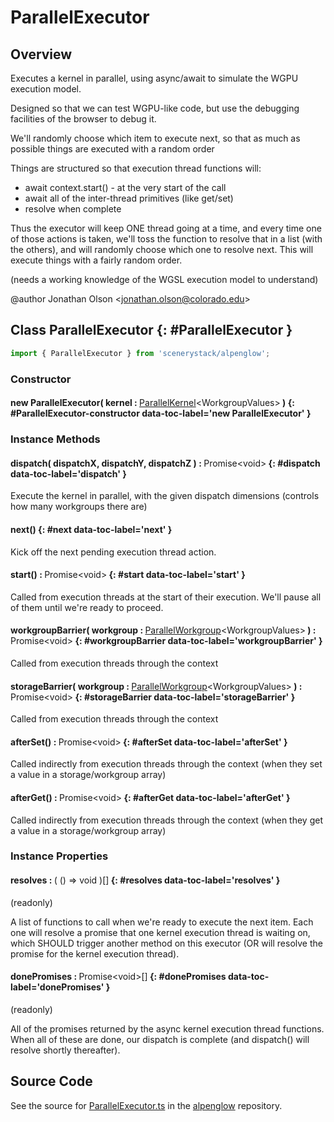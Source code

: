 # ParallelExecutor

## Overview

Executes a kernel in parallel, using async/await to simulate the WGPU execution model.

Designed so that we can test WGPU-like code, but use the debugging facilities of the browser to debug it.

We'll randomly choose which item to execute next, so that as much as possible things are executed with a random order

Things are structured so that execution thread functions will:
- await context.start() - at the very start of the call
- await all of the inter-thread primitives (like get/set)
- resolve when complete

Thus the executor will keep ONE thread going at a time, and every time one of those actions is taken, we'll toss
the function to resolve that in a list (with the others), and will randomly choose which one to resolve next.
This will execute things with a fairly random order.

(needs a working knowledge of the WGSL execution model to understand)

@author Jonathan Olson &lt;jonathan.olson@colorado.edu&gt;

## Class ParallelExecutor {: #ParallelExecutor }


```js
import { ParallelExecutor } from 'scenerystack/alpenglow';
```
### Constructor

#### new ParallelExecutor( kernel : <span style="font-weight: 400;">[ParallelKernel](../alpenglow/ParallelKernel.md)&lt;WorkgroupValues&gt;</span> ) {: #ParallelExecutor-constructor data-toc-label='new ParallelExecutor' }

### Instance Methods

#### dispatch( dispatchX, dispatchY, dispatchZ ) : <span style="font-weight: 400;">Promise&lt;<span style="color: hsla(calc(var(--md-hue) + 180deg),80%,40%,1);">void</span>&gt;</span> {: #dispatch data-toc-label='dispatch' }

Execute the kernel in parallel, with the given dispatch dimensions (controls how many workgroups there are)

#### next() {: #next data-toc-label='next' }

Kick off the next pending execution thread action.

#### start() : <span style="font-weight: 400;">Promise&lt;<span style="color: hsla(calc(var(--md-hue) + 180deg),80%,40%,1);">void</span>&gt;</span> {: #start data-toc-label='start' }

Called from execution threads at the start of their execution. We'll pause all of them until we're ready to
proceed.

#### workgroupBarrier( workgroup : <span style="font-weight: 400;">[ParallelWorkgroup](../alpenglow/ParallelWorkgroup.md)&lt;WorkgroupValues&gt;</span> ) : <span style="font-weight: 400;">Promise&lt;<span style="color: hsla(calc(var(--md-hue) + 180deg),80%,40%,1);">void</span>&gt;</span> {: #workgroupBarrier data-toc-label='workgroupBarrier' }

Called from execution threads through the context

#### storageBarrier( workgroup : <span style="font-weight: 400;">[ParallelWorkgroup](../alpenglow/ParallelWorkgroup.md)&lt;WorkgroupValues&gt;</span> ) : <span style="font-weight: 400;">Promise&lt;<span style="color: hsla(calc(var(--md-hue) + 180deg),80%,40%,1);">void</span>&gt;</span> {: #storageBarrier data-toc-label='storageBarrier' }

Called from execution threads through the context

#### afterSet() : <span style="font-weight: 400;">Promise&lt;<span style="color: hsla(calc(var(--md-hue) + 180deg),80%,40%,1);">void</span>&gt;</span> {: #afterSet data-toc-label='afterSet' }

Called indirectly from execution threads through the context (when they set a value in a storage/workgroup array)

#### afterGet() : <span style="font-weight: 400;">Promise&lt;<span style="color: hsla(calc(var(--md-hue) + 180deg),80%,40%,1);">void</span>&gt;</span> {: #afterGet data-toc-label='afterGet' }

Called indirectly from execution threads through the context (when they get a value in a storage/workgroup array)

### Instance Properties

#### resolves : <span style="font-weight: 400;">( () =&gt; <span style="color: hsla(calc(var(--md-hue) + 180deg),80%,40%,1);">void</span> )[]</span> {: #resolves data-toc-label='resolves' }

(readonly)

A list of functions to call when we're ready to execute the next item.
Each one will resolve a promise that one kernel execution thread is waiting on, which SHOULD trigger another
method on this executor (OR will resolve the promise for the kernel execution thread).

#### donePromises : <span style="font-weight: 400;">Promise&lt;<span style="color: hsla(calc(var(--md-hue) + 180deg),80%,40%,1);">void</span>&gt;[]</span> {: #donePromises data-toc-label='donePromises' }

(readonly)

All of the promises returned by the async kernel execution thread functions. When all of these are done, our
dispatch is complete (and dispatch() will resolve shortly thereafter).



## Source Code

See the source for [ParallelExecutor.ts](https://github.com/phetsims/alpenglow/blob/main/js/parallel/ParallelExecutor.ts) in the [alpenglow](https://github.com/phetsims/alpenglow) repository.
